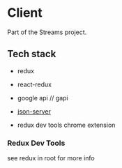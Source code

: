 # Client

Part of the Streams project. 

## Tech stack

- redux
- react-redux
- google api // gapi
- [json-server](https://www.npmjs.com/package/json-server)

- redux dev tools chrome extension

### Redux Dev Tools
 
see redux in root for more info

